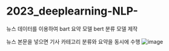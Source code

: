 # 2023_deeplearning-NLP-
 뉴스 데이터를 이용하여 
 bart 요약 모델
 bert 분류 모델 제작

 뉴스 본문을 넣으면 
 기사 카테고리 분류와
 요약을 동시에 수행
![image](https://github.com/qkrwlfjddl/2023_deeplearning-NLP-/assets/139184027/c3d80461-17aa-43da-97bb-970c66005a25)
